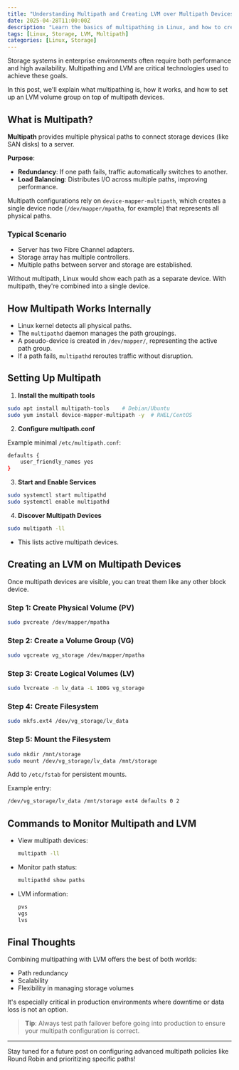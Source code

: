 ```yaml
---
title: "Understanding Multipath and Creating LVM over Multipath Devices"
date: 2025-04-28T11:00:00Z
description: "Learn the basics of multipathing in Linux, and how to create a Logical Volume Manager (LVM) setup over multipath devices for performance and redundancy."
tags: [Linux, Storage, LVM, Multipath]
categories: [Linux, Storage]
---
```


Storage systems in enterprise environments often require both performance and high availability. Multipathing and LVM are critical technologies used to achieve these goals.

In this post, we'll explain what multipathing is, how it works, and how to set up an LVM volume group on top of multipath devices.

## What is Multipath?

**Multipath** provides multiple physical paths to connect storage devices (like SAN disks) to a server.

**Purpose**:
- **Redundancy**: If one path fails, traffic automatically switches to another.
- **Load Balancing**: Distributes I/O across multiple paths, improving performance.

Multipath configurations rely on `device-mapper-multipath`, which creates a single device node (`/dev/mapper/mpatha`, for example) that represents all physical paths.

### Typical Scenario

- Server has two Fibre Channel adapters.
- Storage array has multiple controllers.
- Multiple paths between server and storage are established.

Without multipath, Linux would show each path as a separate device. With multipath, they're combined into a single device.

## How Multipath Works Internally

- Linux kernel detects all physical paths.
- The `multipathd` daemon manages the path groupings.
- A pseudo-device is created in `/dev/mapper/`, representing the active path group.
- If a path fails, `multipathd` reroutes traffic without disruption.

## Setting Up Multipath

1. **Install the multipath tools**

```bash
sudo apt install multipath-tools    # Debian/Ubuntu
sudo yum install device-mapper-multipath -y  # RHEL/CentOS
```

2. **Configure multipath.conf**

Example minimal `/etc/multipath.conf`:
```bash
defaults {
    user_friendly_names yes
}
```

3. **Start and Enable Services**

```bash
sudo systemctl start multipathd
sudo systemctl enable multipathd
```

4. **Discover Multipath Devices**

```bash
sudo multipath -ll
```
- This lists active multipath devices.

## Creating an LVM on Multipath Devices

Once multipath devices are visible, you can treat them like any other block device.

### Step 1: Create Physical Volume (PV)

```bash
sudo pvcreate /dev/mapper/mpatha
```

### Step 2: Create a Volume Group (VG)

```bash
sudo vgcreate vg_storage /dev/mapper/mpatha
```

### Step 3: Create Logical Volumes (LV)

```bash
sudo lvcreate -n lv_data -L 100G vg_storage
```

### Step 4: Create Filesystem

```bash
sudo mkfs.ext4 /dev/vg_storage/lv_data
```

### Step 5: Mount the Filesystem

```bash
sudo mkdir /mnt/storage
sudo mount /dev/vg_storage/lv_data /mnt/storage
```

Add to `/etc/fstab` for persistent mounts.

Example entry:
```bash
/dev/vg_storage/lv_data /mnt/storage ext4 defaults 0 2
```

## Commands to Monitor Multipath and LVM

- View multipath devices:
  ```bash
  multipath -ll
  ```

- Monitor path status:
  ```bash
  multipathd show paths
  ```

- LVM information:
  ```bash
  pvs
  vgs
  lvs
  ```

## Final Thoughts

Combining multipathing with LVM offers the best of both worlds: 
- Path redundancy
- Scalability
- Flexibility in managing storage volumes

It's especially critical in production environments where downtime or data loss is not an option.

> **Tip**: Always test path failover before going into production to ensure your multipath configuration is correct.

---

Stay tuned for a future post on configuring advanced multipath policies like Round Robin and prioritizing specific paths!
